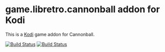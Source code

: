 # game.libretro.cannonball addon for Kodi

This is a [Kodi](http://kodi.tv) game addon for Cannonball.

[![Build Status](https://travis-ci.org/kodi-game/game.libretro.cannonball.svg?branch=master)](https://travis-ci.org/kodi-game/game.libretro.cannonball)
[![Build Status](https://ci.appveyor.com/api/projects/status/github/kodi-game/game.libretro.cannonball?svg=true)](https://ci.appveyor.com/project/kodi-game/game-libretro-cannonball)
